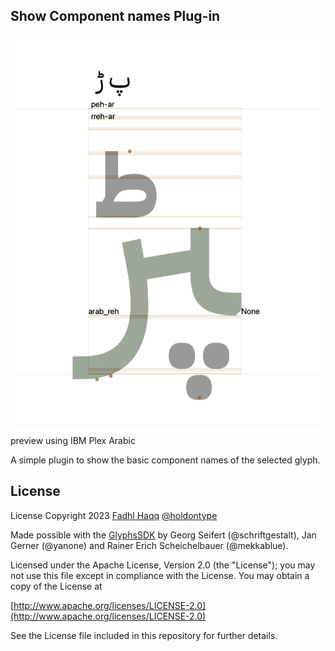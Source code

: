 ## Show Component names Plug-in

![Preview using IBM Plex Arabic](./PreviewIBMPlexArabic.png)
preview using IBM Plex Arabic


A simple plugin to show the basic component names of the selected glyph.

## License

License
Copyright 2023 [Fadhl Haqq](https://www.akufadhl.com) [@holdontype](https://www.holdontype.design)

Made possible with the [GlyphsSDK](https://github.com/schriftgestalt/GlyphsSDK) by Georg Seifert (@schriftgestalt), Jan Gerner (@yanone) and Rainer Erich Scheichelbauer (@mekkablue).

Licensed under the Apache License, Version 2.0 (the "License"); you may not use this file except in compliance with the License. You may obtain a copy of the License at

[http://www.apache.org/licenses/LICENSE-2.0](http://www.apache.org/licenses/LICENSE-2.0)

See the License file included in this repository for further details.